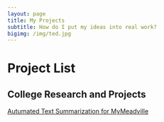 ```yaml
---
layout: page
title: My Projects
subtitle: How do I put my ideas into real work?
bigimg: /img/ted.jpg
---
```


# Project List

## College Research and Projects

[Autumated Text Summarization for MyMeadville](xingbangliu.io/Autumated_text_summarization)

